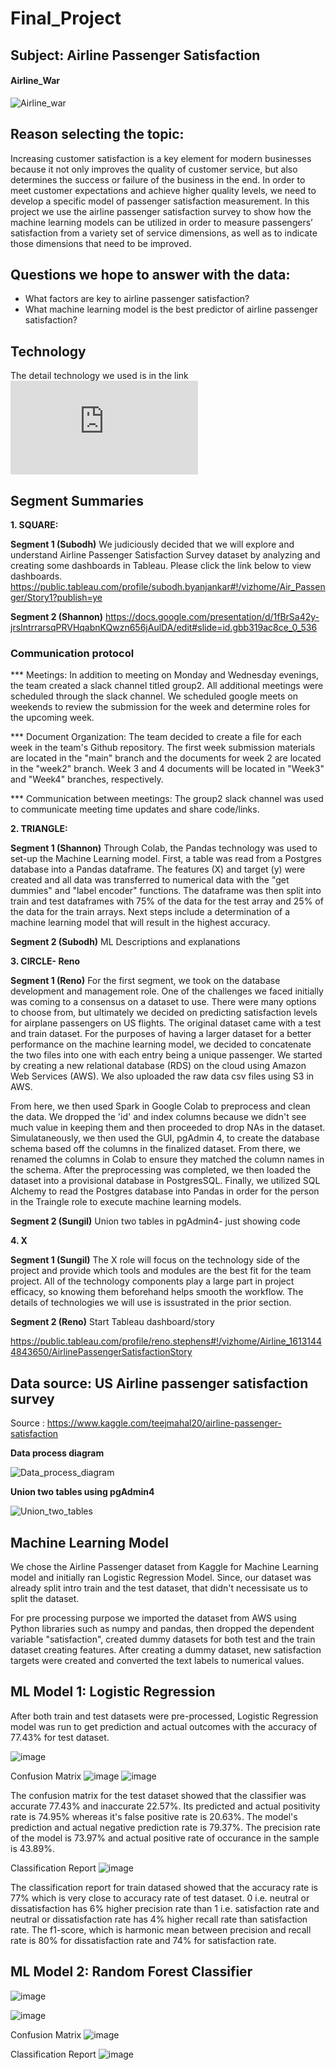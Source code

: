 # Final_Project

## Subject: Airline Passenger Satisfaction

#### Airline_War
![Airline_war](images/airline_war.jfif)

## Reason selecting the topic:
Increasing customer satisfaction is a key element for modern businesses because it not only improves the quality of customer service, but also determines the success or failure of the business in the end. In order to meet customer expectations and achieve higher quality levels, we need to develop a specific model of passenger satisfaction measurement. In this project we use the airline passenger satisfaction survey to show how the machine learning models can be utilized in order to measure passengers’ satisfaction from a variety set of service dimensions, as well as to indicate those dimensions that need to be improved.


## Questions we hope to answer with the data:
* What factors are key to airline passenger satisfaction?
* What machine learning model is the best predictor of airline passenger satisfaction?

## Technology
The detail technology we used is in the link
![technology.md](https://github.com/Subodh2044/Final_Project/blob/Sungil/technology.md)

## Segment Summaries

**1. SQUARE:**

**Segment 1 (Subodh)**
We judiciously decided that we will explore and understand Airline Passenger Satisfaction Survey dataset by analyzing and creating some dashboards in Tableau. Please click the link below to view dashboards.
https://public.tableau.com/profile/subodh.byanjankar#!/vizhome/Air_Passenger/Story1?publish=ye

**Segment 2 (Shannon)**
https://docs.google.com/presentation/d/1fBrSa42y-jrsIntrrarsqPRVHqabnKQwzn656jAulDA/edit#slide=id.gbb319ac8ce_0_536

### Communication protocol
*** Meetings:
In addition to meeting on Monday and Wednesday evenings, the team created a slack channel titled group2. All additional meetings were scheduled through the slack channel. We scheduled google meets on weekends to review the submission for the week and determine roles for the upcoming week. 

*** Document Organization:
The team decided to create a file for each week in the team's Github repository. The first week submission materials are located in the "main" branch and the documents for week 2 are located in the "week2" branch. Week 3 and 4 documents will be located in "Week3" and "Week4" branches, respectively.

*** Communication between meetings:
The group2 slack channel was used to communicate meeting time updates and share code/links.

**2. TRIANGLE:**

**Segment 1 (Shannon)**
Through Colab, the Pandas technology was used to set-up the Machine Learning model. First, a table was read from a Postgres database into a Pandas dataframe. The features (X) and target (y) were created and all data was transferred to numerical data with the "get dummies" and "label encoder" functions. The dataframe was then split into train and test dataframes with 75% of the data for the test array and 25% of the data for the train arrays. Next steps include a determination of a machine learning model that will result in the highest accuracy. 

**Segment 2 (Subodh)**
ML Descriptions and explanations

**3. CIRCLE- Reno**

**Segment 1 (Reno)**
For the first segment, we took on the database development and management role. One of the challenges we faced initially was coming to a consensus on a dataset to use. There were many options to choose from, but ultimately we decided on predicting satisfaction levels for airplane passengers on US flights. The original dataset came with a test and train dataset. For the purposes of having a larger dataset for a better performance on the machine learning model, we decided to concatenate the two files into one with each entry being a unique passenger. We started by creating a new relational database (RDS) on the cloud using Amazon Web Services (AWS). We also uploaded the raw data csv files using S3 in AWS. 

From here, we then used Spark in Google Colab to preprocess and clean the data. We dropped the 'id' and index columns because we didn't see much value in keeping them and then proceeded to drop NAs in the dataset. Simulataneously, we then used the GUI, pgAdmin 4, to create the database schema based off the columns in the finalized dataset. From there, we renamed the columns in Colab to ensure they matched the column names in the schema. After the preprocessing was completed, we then loaded the dataset into a provisional database in PostgresSQL. Finally, we utilized SQL Alchemy to read the Postgres database into Pandas in order for the person in the Traingle role to execute machine learning models. 

**Segment 2 (Sungil)**
Union two tables in pgAdmin4- just showing code

**4. X**

**Segment 1 (Sungil)**
The X role will focus on the technology side of the project and provide which tools and modules are the best fit for the team project. All of the technology components play a large part in project efficacy, so knowing them beforehand helps smooth the workflow. The details of technologies we will use is issustrated in the prior section.

**Segment 2 (Reno)**
Start Tableau dashboard/story

https://public.tableau.com/profile/reno.stephens#!/vizhome/Airline_16131444843650/AirlinePassengerSatisfactionStory

## Data source: US Airline passenger satisfaction survey
Source : https://www.kaggle.com/teejmahal20/airline-passenger-satisfaction

**Data process diagram**

![Data_process_diagram](images/dataprocess.png)

**Union two tables using pgAdmin4**

![Union_two_tables](images/merge_and_createtable.png)

## Machine Learning Model

We chose the Airline Passenger dataset from Kaggle for Machine Learning model and initially ran Logistic Regression Model. Since, our dataset was already split intro train and the test dataset, that didn't necessisate us to split the dataset. 

For pre processing purpose we imported the dataset from AWS using Python libraries such as numpy and pandas, then dropped the dependent variable "satisfaction", created dummy datasets for both test and the train dataset creating features. After creating a dummy dataset, new satisfaction targets were created and converted the text labels to numerical values.

## ML Model 1: Logistic Regression

After both train and test datasets were pre-processed, Logistic Regression model was run to get prediction and actual outcomes with the accuracy of 77.43% for test dataset. 

![image](https://user-images.githubusercontent.com/67131400/108599790-e880bf00-7358-11eb-8869-49bddfb138a5.png)


Confusion Matrix
![image](https://user-images.githubusercontent.com/67131400/108599801-f59dae00-7358-11eb-8e27-edaa630cee6e.png)
![image](https://user-images.githubusercontent.com/67131400/108599815-04846080-7359-11eb-9871-8177cdb6157c.png)


The confusion matrix for the test dataset showed that the classifier was accurate 77.43% and inaccurate 22.57%. Its predicted and actual positivity rate is 74.95% whereas it's false positive rate is 20.63%. The model's prediction and actual negative prediction rate is 79.37%. The precision rate of the model is 73.97% and actual positive rate of occurance in the sample is 43.89%.

Classification Report
![image](https://user-images.githubusercontent.com/67131400/108599908-7e1c4e80-7359-11eb-8cbd-c2526fa8cbc3.png)

The classification report for train datased showed that the accuracy rate is 77% which is very close to accuracy rate of test dataset. 0 i.e. neutral or dissatisfaction has 6% higher precision rate than 1 i.e. satisfaction rate and neutral or dissatisfaction rate has 4% higher recall rate than satisfaction rate. The f1-score, which is harmonic mean between precision and recall rate is 80% for dissatisfaction rate and 74% for satisfaction rate.

## ML Model 2: Random Forest Classifier

![image](https://user-images.githubusercontent.com/70483866/108640543-fbca8200-745f-11eb-896b-46cab7d1315d.png)

![image](https://user-images.githubusercontent.com/70483866/108640632-7bf0e780-7460-11eb-84d8-8c623a69e30f.png)

Confusion Matrix
![image](https://user-images.githubusercontent.com/70483866/108640657-9d51d380-7460-11eb-95ed-b5b7afee012d.png)

Classification Report
![image](https://user-images.githubusercontent.com/70483866/108640643-89a66d00-7460-11eb-8990-4a6c0487d7ef.png)
